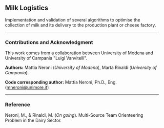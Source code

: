 ## Milk Logistics

Implementation and validation of several algorithms to optimise the collection of milk and its delivery to the production plant or cheese factory.

---------------------------------

### Contributions and Acknowledgment

This work comes from a collaboration between University of Modena and University of Campania "Luigi Vanvitelli".

**Authors:** Mattia Neroni (*University of Modena*), Marta Rinaldi (*University of Campania*).

**Code corresponding author:** Mattia Neroni, Ph.D., Eng. (mneroni@unimore.it)

----------------------------------
### Reference
Neroni, M., & Rinaldi, M. (*On going*). Multi-Source Team Orienteering Problem in the Dairy Sector. 
